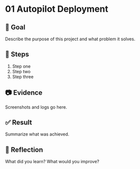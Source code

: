 # 01 Autopilot Deployment

## 🎯 Goal
Describe the purpose of this project and what problem it solves.

## 🔧 Steps
1. Step one
2. Step two
3. Step three

## 📷 Evidence
Screenshots and logs go here.

## ✅ Result
Summarize what was achieved.

## 🧠 Reflection
What did you learn? What would you improve?
